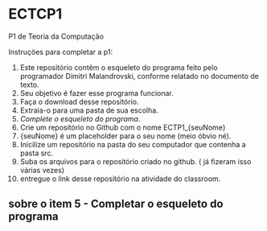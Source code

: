 # ECTCP1
P1 de Teoria da Computação

Instruções para completar a p1:
1. Este repositório contêm o esqueleto do programa feito pelo programador Dimitri Malandrovski, conforme relatado no documento de texto.
2. Seu objetivo é fazer esse programa funcionar.
3. Faça o download desse repositório.
4. Extraia-o para uma pasta de sua escolha.
5. *Complete o esqueleto do programa*.
6. Crie um repositório no Github com o nome ECTP1_{seuNome}
7. {seuNome} é um placeholder para o seu nome (meio óbvio né). 
8. Inicilize um repositório na pasta do seu computador que contenha a pasta src.
9. Suba os arquivos para o repositório criado no github. ( já fizeram isso várias vezes) 
10. entregue o link desse repositório na atividade do classroom.


## sobre o item 5 - Completar o esqueleto do programa


